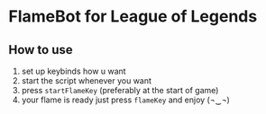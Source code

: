 # FlameBot for League of Legends
## How to use
1. set up keybinds how u want
2. start the script whenever you want
3. press `startFlameKey` (preferably at the start of game)
4. your flame is ready just press `flameKey` and enjoy (¬‿¬)
